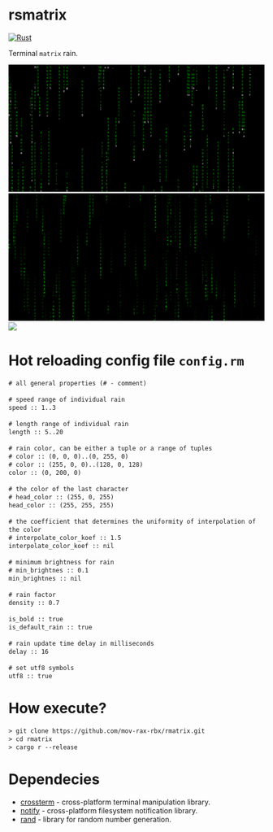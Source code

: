 # rsmatrix

[![Rust](https://github.com/mov-rax-rbx/rsmatrix/actions/workflows/rust.yml/badge.svg)](https://github.com/mov-rax-rbx/rmatrix/actions/workflows/rust.yml)

Terminal `matrix` rain.


![](gif/preview1.gif)
![](gif/preview2.gif)
![](gif/preview3.gif)

# Hot reloading config file `config.rm`

```
# all general properties (# - comment)

# speed range of individual rain
speed :: 1..3

# length range of individual rain
length :: 5..20

# rain color, can be either a tuple or a range of tuples
# color :: (0, 0, 0)..(0, 255, 0)
# color :: (255, 0, 0)..(128, 0, 128)
color :: (0, 200, 0)

# the color of the last character
# head_color :: (255, 0, 255)
head_color :: (255, 255, 255)

# the coefficient that determines the uniformity of interpolation of the color
# interpolate_color_koef :: 1.5
interpolate_color_koef :: nil

# minimum brightness for rain
# min_brightnes :: 0.1
min_brightnes :: nil

# rain factor
density :: 0.7

is_bold :: true
is_default_rain :: true

# rain update time delay in milliseconds
delay :: 16

# set utf8 symbols
utf8 :: true
```

# How execute?

``` console
> git clone https://github.com/mov-rax-rbx/rmatrix.git
> cd rmatrix
> cargo r --release
```

# Dependecies

* [crossterm](https://github.com/crossterm-rs/crossterm) - cross-platform terminal manipulation library.
* [notify](https://github.com/notify-rs/notify) - cross-platform filesystem notification library.
* [rand](https://github.com/rust-random/rand) - library for random number generation.
